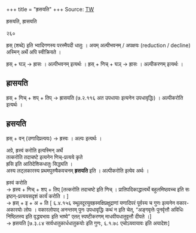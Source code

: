 +++
title = "ह्रसयति"
+++
Source: [TW](https://ashtadhyayi.com/courses/bhaashaapaak3/)

ह्रसयति, ह्रासयति  

२६०

ह्रस् (शब्दे) इति भ्वादिगणस्य परस्मैपदी धातुः । अयम् अल्पीभवनम् / अपक्षयः (reduction / decline) अस्मिन् अर्थे अपि स्वीक्रियते ।  

ह्रस् + घञ् → ह्रासः । अल्पीभवनम् इत्यर्थः । ह्रस् + णिच् + घञ् → ह्रासः । अल्पीकरणम् इत्यर्थः ।  

## ह्रासयति
ह्रस् + णिच् + शप् + तिप् → ह्रासयति (७.२.११६ अत उपधायाः इत्यनेन उपधावृद्धिः) । अल्पीकरोति इत्यर्थः ।  

## ह्रसयति
ह्रस् + वन् (उणादिप्रत्ययः) → ह्रस्वः । अल्पः इत्यर्थः । 

अग्रे, ह्रस्वं करोति इत्यस्मिन् अर्थे  
तत्करोति तदाचष्टे इत्यनेन णिच्-प्रत्यये कृते  
ह्रसि इति आतिदेशिकधातुः सिद्ध्यति ।  
अस्य लट्लकारस्य प्रथमपुरुषैकवचनम् **ह्रसयति** इति । अल्पीकरोति इत्येव अर्थः ।

ह्रस्वं करोति  
→‌ ह्रस्व + णिच् + शप् + तिप् [तत्करोति तदाचष्टे इति णिच् । प्रातिपदिकाद्धात्वर्थे बहुलमिष्ठवच्च इति सः इष्ठन्-प्रत्ययसदृशं कार्यं करोति । ]  
→ ह्रस् + इ + अ + ति [ ६.४.१५६ स्थूलदूरयुवह्रस्वक्षिप्रक्षुद्राणां यणादिपरं पूर्वस्य च गुणः इत्यनेन वकार-अकारयोः लोपः । वकारलोपाद् अनन्तरम् पुनः उपधावृद्धिः कथं न इति चेत्, “अङ्गवृत्तेः पुनर्वृत्तौ अविधिः निष्ठितस्य इति वृद्ध्यभावः इति भाष्ये” एतत् स्पष्टीकरणम् माधवीयधातुवृत्तौ दीयते ।]  
→ ह्रसयति [७.३.८४ सार्वधातुकार्धधातुकयोः इति गुणः, ६.१.७८ एचोऽयवायावः इति अयादेशः]  
